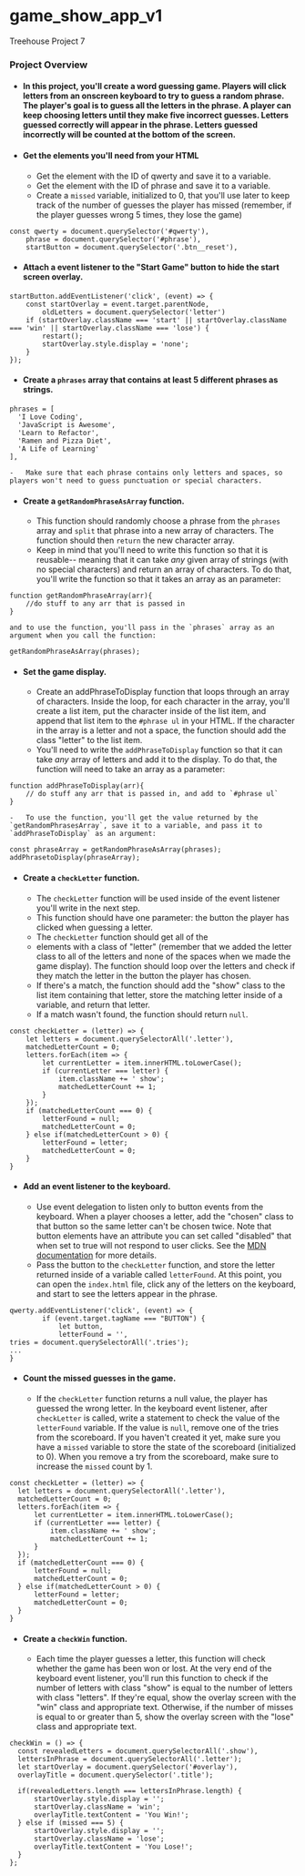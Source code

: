 # game_show_app_v1
Treehouse Project 7

### Project Overview

-   #### In this project, you'll create a word guessing game. Players will click letters from an onscreen keyboard to try to guess a random phrase. The player's goal is to guess all the letters in the phrase. A player can keep choosing letters until they make five incorrect guesses. Letters guessed correctly will appear in the phrase. Letters guessed incorrectly will be counted at the bottom of the screen.

-   #### Get the elements you'll need from your HTML

    -   Get the element with the ID of qwerty and save it to a variable.
    -   Get the element with the ID of phrase and save it to a variable.
    -   Create a `missed` variable, initialized to 0, that you'll use later to keep track of the number of guesses the player has missed (remember, if the player guesses wrong 5 times, they lose the game)
    
````
const qwerty = document.querySelector('#qwerty'),
    phrase = document.querySelector('#phrase'),
    startButton = document.querySelector('.btn__reset'),

````

-   #### Attach a event listener to the "Start Game" button to hide the start screen overlay.

````
startButton.addEventListener('click', (event) => {
    const startOverlay = event.target.parentNode,
        oldLetters = document.querySelector('letter')
    if (startOverlay.className === 'start' || startOverlay.className === 'win' || startOverlay.className === 'lose') {
        restart();
        startOverlay.style.display = 'none';
    }
});

````

-   #### Create a `phrases` array that contains at least 5 different phrases as strings.

````
phrases = [
  'I Love Coding',
  'JavaScript is Awesome',
  'Learn to Refactor',
  'Ramen and Pizza Diet',
  'A Life of Learning'
],
````

    -   Make sure that each phrase contains only letters and spaces, so players won't need to guess punctuation or special characters.

-   #### Create a `getRandomPhraseAsArray` function.

    -   This function should randomly choose a phrase from the `phrases` array and `split` that phrase into a new array of characters. The function should then `return` the new character array.
    -   Keep in mind that you'll need to write this function so that it is reusable-- meaning that it can take *any* given array of strings (with no special characters) and return an array of characters. To do that, you'll write the function so that it takes an array as an parameter:

```
function getRandomPhraseArray(arr){
    //do stuff to any arr that is passed in
}

```

    and to use the function, you'll pass in the `phrases` array as an argument when you call the function:

```
getRandomPhraseAsArray(phrases);

```

-   #### Set the game display.

    -   Create an addPhraseToDisplay function that loops through an array of characters. Inside the loop, for each character in the array, you'll create a list item, put the character inside of the list item, and append that list item to the `#phrase ul` in your HTML. If the character in the array is a letter and not a space, the function should add the class "letter" to the list item.
    -   You'll need to write the `addPhraseToDisplay` function so that it can take *any* array of letters and add it to the display. To do that, the function will need to take an array as a parameter:

```
function addPhraseToDisplay(arr){
    // do stuff any arr that is passed in, and add to `#phrase ul`
}

```

    -   To use the function, you'll get the value returned by the `getRandomPhrasesArray`, save it to a variable, and pass it to `addPhraseToDisplay` as an argument:

```
const phraseArray = getRandomPhraseAsArray(phrases);
addPhrasetoDisplay(phraseArray);

```

-   #### Create a `checkLetter` function.

    -   The `checkLetter` function will be used inside of the event listener you'll write in the next step.
    -   This function should have one parameter: the button the player has clicked when guessing a letter.
    -   The `checkLetter` function should get all of the
    -   elements with a class of "letter" (remember that we added the letter class to all of the letters and none of the spaces when we made the game display). The function should loop over the letters and check if they match the letter in the button the player has chosen.
    -   If there's a match, the function should add the "show" class to the list item containing that letter, store the matching letter inside of a variable, and return that letter.
    -   If a match wasn't found, the function should return `null`.
    
````
const checkLetter = (letter) => {
    let letters = document.querySelectorAll('.letter'),
    matchedLetterCount = 0;
    letters.forEach(item => {
        let currentLetter = item.innerHTML.toLowerCase();
        if (currentLetter === letter) {
            item.className += ' show';
            matchedLetterCount += 1;
        }
    });
    if (matchedLetterCount === 0) {
        letterFound = null;
        matchedLetterCount = 0;
    } else if(matchedLetterCount > 0) {
        letterFound = letter;
        matchedLetterCount = 0;
    }
}
````

-   #### Add an event listener to the keyboard.

    -   Use event delegation to listen only to button events from the keyboard. When a player chooses a letter, add the "chosen" class to that button so the same letter can't be chosen twice. Note that button elements have an attribute you can set called "disabled" that when set to true will not respond to user clicks. See the [MDN documentation](https://developer.mozilla.org/en-US/docs/Web/HTML/Element/button#attr-disabled) for more details.
    -   Pass the button to the `checkLetter` function, and store the letter returned inside of a variable called `letterFound`. At this point, you can open the `index.html` file, click any of the letters on the keyboard, and start to see the letters appear in the phrase.
    
````
qwerty.addEventListener('click', (event) => {
        if (event.target.tagName === "BUTTON") {
            let button,
            letterFound = '',
tries = document.querySelectorAll('.tries');
...
}
````

-   #### Count the missed guesses in the game.

    -   If the `checkLetter` function returns a null value, the player has guessed the wrong letter. In the keyboard event listener, after `checkLetter` is called, write a statement to check the value of the `letterFound` variable. If the value is `null`, remove one of the tries from the scoreboard. If you haven't created it yet, make sure you have a `missed` variable to store the state of the scoreboard (initialized to 0). When you remove a try from the scoreboard, make sure to increase the `missed` count by 1.
    
````
const checkLetter = (letter) => {
  let letters = document.querySelectorAll('.letter'),
  matchedLetterCount = 0;
  letters.forEach(item => {
      let currentLetter = item.innerHTML.toLowerCase();
      if (currentLetter === letter) {
          item.className += ' show';
          matchedLetterCount += 1;
      }
  });
  if (matchedLetterCount === 0) {
      letterFound = null;
      matchedLetterCount = 0;
  } else if(matchedLetterCount > 0) {
      letterFound = letter;
      matchedLetterCount = 0;
  }
}
````
   

-   #### Create a `checkWin` function.

    -   Each time the player guesses a letter, this function will check whether the game has been won or lost. At the very end of the keyboard event listener, you'll run this function to check if the number of letters with class "show" is equal to the number of letters with class "letters". If they're equal, show the overlay screen with the "win" class and appropriate text. Otherwise, if the number of misses is equal to or greater than 5, show the overlay screen with the "lose" class and appropriate text.
    
````
checkWin = () => {
  const revealedLetters = document.querySelectorAll('.show'),
  lettersInPhrase = document.querySelectorAll('.letter');
  let startOverlay = document.querySelector('#overlay'),
  overlayTitle = document.querySelector('.title');

  if(revealedLetters.length === lettersInPhrase.length) {
      startOverlay.style.display = '';
      startOverlay.className = 'win';
      overlayTitle.textContent = 'You Win!';
  } else if (missed === 5) {
      startOverlay.style.display = '';
      startOverlay.className = 'lose';
      overlayTitle.textContent = 'You Lose!';
  }
};
````
````
